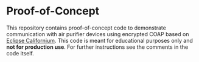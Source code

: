 # Proof-of-Concept

This repository contains proof-of-concept code to demonstrate communication with air purifier devices using encrypted COAP based on
[Eclipse Californium](https://www.eclipse.org/californium/). This code is meant for educational purposes only and **not for
production use**. For further instructions see the comments in the code itself.